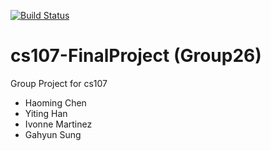 [![Build Status](https://app.travis-ci.com/cs107-sandbox/cs107-FinalProject.svg?branch=main)](https://app.travis-ci.com/cs107-sandbox/cs107-FinalProject)

# cs107-FinalProject (Group26)
Group Project for cs107

- Haoming Chen
- Yiting Han
- Ivonne Martinez
- Gahyun Sung
